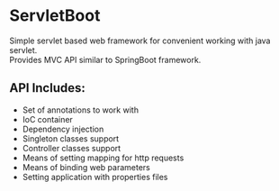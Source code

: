 # ServletBoot
Simple servlet based web framework for convenient working with java servlet.<br>
Provides MVC API similar to SpringBoot framework.<br>
## API Includes:
* Set of annotations to work with
* IoC container
* Dependency injection
* Singleton classes support
* Controller classes support
* Means of setting mapping for http requests
* Means of binding web parameters
* Setting application with properties files